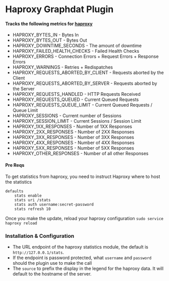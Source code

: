 # Haproxy Graphdat Plugin

#### Tracks the following metrics for [haproxy](http://haproxy.1wt.eu)

* HAPROXY_BYTES_IN - Bytes In
* HAPROXY_BYTES_OUT - Bytes Out
* HAPROXY_DOWNTIME_SECONDS - The amount of downtime
* HAPROXY_FAILED_HEALTH_CHECKS - Failed Health Checks
* HAPROXY_ERRORS - Connection Errors + Request Errors + Response Errors
* HAPROXY_WARNINGS - Retries + Redispatches
* HAPROXY_REQUESTS_ABORTED_BY_CLIENT - Requests aborted by the Client
* HAPROXY_REQUESTS_ABORTED_BY_SERVER - Requests aborted by the Server
* HAPROXY_REQUESTS_HANDLED - HTTP Requests Received
* HAPROXY_REQUESTS_QUEUED - Current Queued Requests
* HAPROXY_REQUESTS_QUEUE_LIMIT - Current Queued Requests / Queue Limit
* HAPROXY_SESSIONS - Current number of Sessions
* HAPROXY_SESSION_LIMIT - Current Sessions / Session Limit
* HAPROXY_1XX_RESPONSES - Number of 1XX Responses
* HAPROXY_2XX_RESPONSES - Number of 2XX Responses
* HAPROXY_3XX_RESPONSES - Number of 3XX Responses
* HAPROXY_4XX_RESPONSES - Number of 4XX Responses
* HAPROXY_5XX_RESPONSES - Number of 5XX Responses
* HAPROXY_OTHER_RESPONSES - Number of all other Responses

#### Pre Reqs

To get statistics from haproxy, you need to instruct Haproxy where to host the statistics

	defaults
		stats enable
		stats uri /stats
		stats auth username:secret-password
		stats refresh 10

Once you make the update, reload your haproxy configuration
	`sudo service haproxy reload`

### Installation & Configuration

* The URL endpoint of the haproxy statistics module, the default is `http://127.0.0.1/stats`.
* If the endpoint is password protected, what `username` and `password` should the plugin use to make the call
* The `source` to prefix the display in the legend for the haproxy data.  It will default to the hostname of the server.
